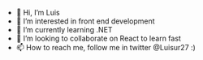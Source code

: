 - 👋 Hi, I’m Luis
- 👀 I’m interested in front end development 
- 🌱 I’m currently learning .NET 
- 💞️ I’m looking to collaborate on React to learn fast
- 📫 How to reach me, follow me in twitter @Luisur27 :)

<!---
Dymension1/Dymension1 is a ✨ special ✨ repository because its `README.md` (this file) appears on your GitHub profile.
You can click the Preview link to take a look at your changes.
--->
